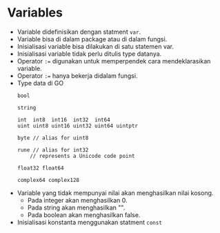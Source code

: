 # Variables

- Variable didefinisikan dengan statment `var`.
- Variable bisa di dalam package atau di dalam fungsi.
- Inisialisasi variable bisa dilakukan di satu statemen var.
- Inisialisasi variable tidak perlu ditulis type datanya.
- Operator `:=` digunakan untuk memperpendek cara mendeklarasikan variable.
- Operator `:=` hanya bekerja didalam fungsi.
- Type data di GO
    ```
    bool

    string

    int  int8  int16  int32  int64
    uint uint8 uint16 uint32 uint64 uintptr

    byte // alias for uint8

    rune // alias for int32
        // represents a Unicode code point

    float32 float64

    complex64 complex128

    ```
- Variable yang tidak mempunyai nilai akan menghasilkan nilai kosong.
    - Pada integer akan menghasilkan 0.
    - Pada string akan menghasilkan "".
    - Pada boolean akan menghasilkan false.
- Inisialisasi konstanta menggunakan statment `const`